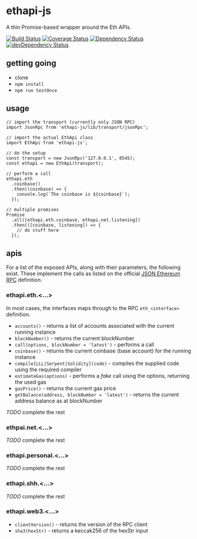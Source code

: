 # ethapi-js

A thin Promise-based wrapper around the Eth APIs.

[![Build Status](https://travis-ci.org/jacogr/ethapi-js.svg?branch=master)](https://travis-ci.org/jacogr/ethapi-js)
[![Coverage Status](https://coveralls.io/repos/github/jacogr/ethapi-js/badge.svg?branch=master)](https://coveralls.io/github/jacogr/ethapi-js?branch=master)
[![Dependency Status](https://david-dm.org/jacogr/ethapi-js.svg)](https://david-dm.org/jacogr/ethapi-js)
[![devDependency Status](https://david-dm.org/jacogr/ethapi-js/dev-status.svg)](https://david-dm.org/jacogr/ethapi-js#info=devDependencies)

## getting going

- clone
- `npm install`
- `npm run testOnce`

## usage

```
// import the transport (currently only JSON RPC)
import JsonRpc from 'ethapi-js/lib/transport/jsonRpc';

// import the actual EthApi class
import EthApi from 'ethapi-js';

// do the setup
const transport = new JsonRpc('127.0.0.1', 8545);
const ethapi = new EthApi(transport);

// perform a call
ethapi.eth
  .coinbase()
  .then((coinbase) => {
    console.log(`The coinbase is ${coinbase}`);
  });

// multiple promises
Promise
  .all([ethapi.eth.coinbase, ethapi.net.listening])
  .then(([coinbase, listening]) => {
    // do stuff here
  });
```

## apis

For a list of the exposed APIs, along with their parameters, the following exist. These implement the calls as listed on the official [JSON Ethereum RPC](https://github.com/ethereum/wiki/wiki/JSON-RPC) definition.

### ethapi.eth.<...>

In most cases, the interfaces maps through to the RPC `eth_<interface>` definition.

- `accounts()` - returns a list of accounts associated with the current running instance
- `blockNumber()` - returns the current blockNumber
- `call(options, blockNumber = 'latest')` - performs a call
- `coinbase()` - returns the current coinbase (base account) for the running instance
- `compile[LLL|Serpent|Solidity](code)` - compiles the supplied code using the required compiler
- `estimateGas(options)` - performs a *fake* call uisng the options, returning the used gas
- `gasPrice()` - returns the current gas price
- `getBalance(address, blockNumber = 'latest')` - returns the current address balance as at blockNumber

*TODO* complete the rest

### ethpai.net.<...>

*TODO* complete the rest

### ethapi.personal.<...>

*TODO* complete the rest

### ethapi.shh.<...>

*TODO* complete the rest

### ethapi.web3.<...>

- `clientVersion()` - returns the version of the RPC client
- `sha3(hexStr)` - returns a keccak256 of the hexStr input
